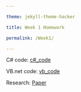 ```yaml
---

theme: jekyll-theme-hacker

title: Week 1 Homework

permalink: /Week1/

---
```


C\# code: [c\#_code](https://videars.github.io/Week1/csharpcode)

VB.net code: [vb_code](https://videars.github.io/Week1/vbcode)

Research: [Paper](https://videars.github.io/Week1/research)
